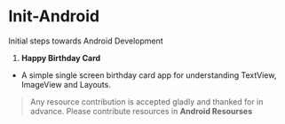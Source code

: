 # Init-Android
Initial steps towards Android Development

1. **Happy Birthday Card**

- A simple single screen birthday card app for understanding TextView, ImageView and Layouts.


> Any resource contribution is accepted gladly and thanked for in advance.
> Please contribute resources in **Android Resourses**
